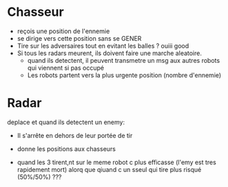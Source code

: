 # Chasseur
- reçois une position de l'ennemie
- se dirige vers cette position sans se GENER
- Tire sur les adversaires tout en evitant les balles ?  ouiii good 
- Si tous les radars meurent, ils doivent faire une marche aleatoire.
    - quand ils detectent, il peuvent transmetre un msg aux autres robots qui viennent si pas occupé
    - Les robots partent vers la plus urgente position (nombre d'ennemie)

# Radar
deplace et quand ils detectent un enemy:
- Il s'arrête en dehors de leur portée de tir
- donne les positions aux chasseurs

- quand les 3 tirent,nt sur le meme robot c plus efficasse (l'emy est tres rapidement mort) alorq que qiuand c un sseul qui tire plus risqué (50%/50%) ???


